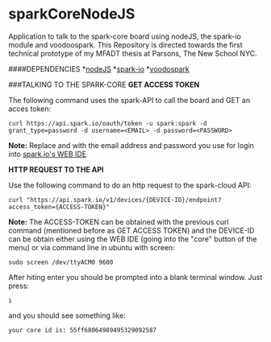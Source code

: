 sparkCoreNodeJS
===============

Application to talk to the spark-core board using nodeJS, the spark-io module and voodoospark. This Repository is directed towards the first technical prototype of my MFADT thesis at Parsons, The New School NYC.

####DEPENDENCIES
*[nodeJS](http://nodejs.org/)
*[spark-io](https://www.npmjs.org/package/spark-io)
*[voodospark](http://voodoospark.me/)

###TALKING TO THE SPARK-CORE
__GET ACCESS TOKEN__

The following command uses the spark-API to call the board and GET an acces token:

	curl https://api.spark.io/oauth/token -u spark:spark -d grant_type=password -d username=<EMAIL> -d password=<PASSWORD>

__Note:__ Replace <EMAIL> and <PASSWORD> with the email address and password you use  for login into [spark.io's WEB IDE](http://spark.io/build)


__HTTP REQUEST TO THE API__

Use the following command to do an http request to the spark-cloud API:

	curl "https://api.spark.io/v1/devices/{DEVICE-ID}/endpoint?access_token={ACCESS-TOKEN}"

__Note:__ The ACCESS-TOKEN can be obtained with the previous curl command (mentioned before as GET ACCESS TOKEN) and the DEVICE-ID can be obtain either using the WEB IDE (going into the "core" button of the menu) or via command line in ubuntu with screen: 

	sudo screen /dev/ttyACM0 9600

After hiting enter you should be prompted into a blank terminal window. Just press:

	i

and you should see something like:

	your core id is: 55ff68064989495329092587

